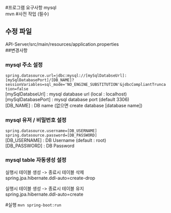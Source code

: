 #프로그램 요구사항
mysql<br>
mvn
#사전 작업 (필수)
## 수정 파일
API-Server/src/main/resources/application.properties<br>
##변경사항
### mysql 주소 설정
`spring.datasource.url=jdbc:mysql://[mySqlDatabseUrl]:[mySqlDatabasePort]/[DB_NAME]?sessionVariables=sql_mode='NO_ENGINE_SUBSTITUTION'&jdbcCompliantTruncation=false` <br>
[mySqlDatabseUrl]  : mysql database url (local : localhost) <br>
[mySqlDatabasePort] : mysql database port (default 3306) <br>
[DB\_NAME] : DB name (없으면 create database [database name]) <br>

### mysql 유저 / 비밀번호 설정
`spring.datasource.username=[DB_USERNAME]` <br>
`spring.datasource.password=[DB_PASSWORD]` <br>
[DB\_USERNAME] : DB Username (default : root) <br>
[DB\_PASSWORD] : DB Password

### mysql table 자동생성 설정
실행시 테이블 생성 -> 종료시 테이블 삭제 <br>
spring.jpa.hibernate.ddl-auto=create-drop <br>

실행시 테이블 생성 -> 종료시 테이블 유지 <br>
spring.jpa.hibernate.ddl-auto=create <br>

#실행
`mvn spring-boot:run`

